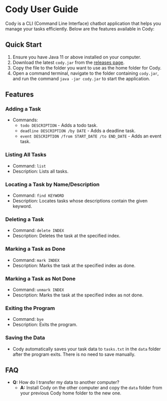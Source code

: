 # Cody User Guide

Cody is a CLI (Command Line Interface) chatbot application that helps you manage your tasks efficiently. Below are the features available in Cody:

## Quick Start

1. Ensure you have Java 11 or above installed on your computer.
2. Download the latest `cody.jar` from the [releases page](https://github.com/your-repo/cody/releases).
3. Copy the file to the folder you want to use as the home folder for Cody.
4. Open a command terminal, navigate to the folder containing `cody.jar`, and run the command `java -jar cody.jar` to start the application.

## Features

### Adding a Task
- Commands:
    - `todo DESCRIPTION` - Adds a todo task.
    - `deadline DESCRIPTION /by DATE` - Adds a deadline task.
    - `event DESCRIPTION /from START_DATE /to END_DATE` - Adds an event task.

### Listing All Tasks
- Command: `list`
- Description: Lists all tasks.

### Locating a Task by Name/Description
- Command: `find KEYWORD`
- Description: Locates tasks whose descriptions contain the given keyword.

### Deleting a Task
- Command: `delete INDEX`
- Description: Deletes the task at the specified index.

### Marking a Task as Done
- Command: `mark INDEX`
- Description: Marks the task at the specified index as done.

### Marking a Task as Not Done
- Command: `unmark INDEX`
- Description: Marks the task at the specified index as not done.

### Exiting the Program
- Command: `bye`
- Description: Exits the program.

### Saving the Data
- Cody automatically saves your task data to `tasks.txt` in the `data` folder after the program exits. There is no need to save manually.

## FAQ

- **Q:** How do I transfer my data to another computer?
    - **A:** Install Cody on the other computer and copy the `data` folder from your previous Cody home folder to the new one.
